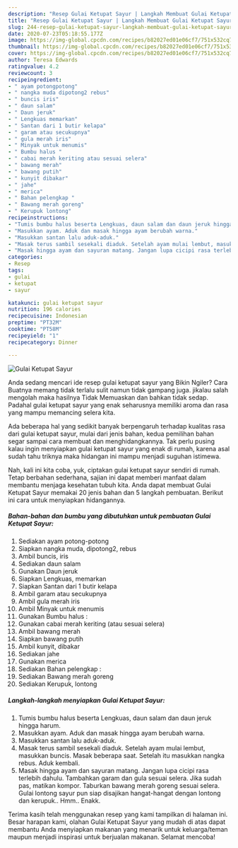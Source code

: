 ```yaml
---
description: "Resep Gulai Ketupat Sayur | Langkah Membuat Gulai Ketupat Sayur Yang Lezat Sekali"
title: "Resep Gulai Ketupat Sayur | Langkah Membuat Gulai Ketupat Sayur Yang Lezat Sekali"
slug: 244-resep-gulai-ketupat-sayur-langkah-membuat-gulai-ketupat-sayur-yang-lezat-sekali
date: 2020-07-23T05:18:55.177Z
image: https://img-global.cpcdn.com/recipes/b82027ed01e06cf7/751x532cq70/gulai-ketupat-sayur-foto-resep-utama.jpg
thumbnail: https://img-global.cpcdn.com/recipes/b82027ed01e06cf7/751x532cq70/gulai-ketupat-sayur-foto-resep-utama.jpg
cover: https://img-global.cpcdn.com/recipes/b82027ed01e06cf7/751x532cq70/gulai-ketupat-sayur-foto-resep-utama.jpg
author: Teresa Edwards
ratingvalue: 4.2
reviewcount: 3
recipeingredient:
- " ayam potongpotong"
- " nangka muda dipotong2 rebus"
- " buncis iris"
- " daun salam"
- " Daun jeruk"
- " Lengkuas memarkan"
- " Santan dari 1 butir kelapa"
- " garam atau secukupnya"
- " gula merah iris"
- " Minyak untuk menumis"
- " Bumbu halus "
- " cabai merah keriting atau sesuai selera"
- " bawang merah"
- " bawang putih"
- " kunyit dibakar"
- " jahe"
- " merica"
- " Bahan pelengkap "
- " Bawang merah goreng"
- " Kerupuk lontong"
recipeinstructions:
- "Tumis bumbu halus beserta Lengkuas, daun salam dan daun jeruk hingga harum."
- "Masukkan ayam. Aduk dan masak hingga ayam berubah warna."
- "Masukkan santan lalu aduk-aduk."
- "Masak terus sambil sesekali diaduk. Setelah ayam mulai lembut, masukkan buncis. Masak beberapa saat. Setelah itu masukkan nangka rebus. Aduk kembali."
- "Masak hingga ayam dan sayuran matang. Jangan lupa cicipi rasa terlebih dahulu. Tambahkan garam dan gula sesuai selera. Jika sudah pas, matikan kompor. Taburkan bawang merah goreng sesuai selera. Gulai lontong sayur pun siap disajikan hangat-hangat dengan lontong dan kerupuk.. Hmm.. Enakk."
categories:
- Resep
tags:
- gulai
- ketupat
- sayur

katakunci: gulai ketupat sayur 
nutrition: 196 calories
recipecuisine: Indonesian
preptime: "PT32M"
cooktime: "PT58M"
recipeyield: "1"
recipecategory: Dinner

---
```



![Gulai Ketupat Sayur](https://img-global.cpcdn.com/recipes/b82027ed01e06cf7/751x532cq70/gulai-ketupat-sayur-foto-resep-utama.jpg)

Anda sedang mencari ide resep gulai ketupat sayur yang Bikin Ngiler? Cara Buatnya memang tidak terlalu sulit namun tidak gampang juga. jikalau salah mengolah maka hasilnya Tidak Memuaskan dan bahkan tidak sedap. Padahal gulai ketupat sayur yang enak seharusnya memiliki aroma dan rasa yang mampu memancing selera kita.



Ada beberapa hal yang sedikit banyak berpengaruh terhadap kualitas rasa dari gulai ketupat sayur, mulai dari jenis bahan, kedua pemilihan bahan segar sampai cara membuat dan menghidangkannya. Tak perlu pusing kalau ingin menyiapkan gulai ketupat sayur yang enak di rumah, karena asal sudah tahu triknya maka hidangan ini mampu menjadi suguhan istimewa.


Nah, kali ini kita coba, yuk, ciptakan gulai ketupat sayur sendiri di rumah. Tetap berbahan sederhana, sajian ini dapat memberi manfaat dalam membantu menjaga kesehatan tubuh kita. Anda dapat membuat Gulai Ketupat Sayur memakai 20 jenis bahan dan 5 langkah pembuatan. Berikut ini cara untuk menyiapkan hidangannya.

<!--inarticleads1-->

##### Bahan-bahan dan bumbu yang dibutuhkan untuk pembuatan Gulai Ketupat Sayur:

1. Sediakan  ayam potong-potong
1. Siapkan  nangka muda, dipotong2, rebus
1. Ambil  buncis, iris
1. Sediakan  daun salam
1. Gunakan  Daun jeruk
1. Siapkan  Lengkuas, memarkan
1. Siapkan  Santan dari 1 butir kelapa
1. Ambil  garam atau secukupnya
1. Ambil  gula merah iris
1. Ambil  Minyak untuk menumis
1. Gunakan  Bumbu halus :
1. Gunakan  cabai merah keriting (atau sesuai selera)
1. Ambil  bawang merah
1. Siapkan  bawang putih
1. Ambil  kunyit, dibakar
1. Sediakan  jahe
1. Gunakan  merica
1. Sediakan  Bahan pelengkap :
1. Sediakan  Bawang merah goreng
1. Sediakan  Kerupuk, lontong




<!--inarticleads2-->

##### Langkah-langkah menyiapkan Gulai Ketupat Sayur:

1. Tumis bumbu halus beserta Lengkuas, daun salam dan daun jeruk hingga harum.
1. Masukkan ayam. Aduk dan masak hingga ayam berubah warna.
1. Masukkan santan lalu aduk-aduk.
1. Masak terus sambil sesekali diaduk. Setelah ayam mulai lembut, masukkan buncis. Masak beberapa saat. Setelah itu masukkan nangka rebus. Aduk kembali.
1. Masak hingga ayam dan sayuran matang. Jangan lupa cicipi rasa terlebih dahulu. Tambahkan garam dan gula sesuai selera. Jika sudah pas, matikan kompor. Taburkan bawang merah goreng sesuai selera. Gulai lontong sayur pun siap disajikan hangat-hangat dengan lontong dan kerupuk.. Hmm.. Enakk.




Terima kasih telah menggunakan resep yang kami tampilkan di halaman ini. Besar harapan kami, olahan Gulai Ketupat Sayur yang mudah di atas dapat membantu Anda menyiapkan makanan yang menarik untuk keluarga/teman maupun menjadi inspirasi untuk berjualan makanan. Selamat mencoba!

